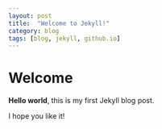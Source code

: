 ```yaml
---
layout: post
title:  "Welcome to Jekyll!"
category: blog
tags: [blog, jekyll, github.io]
---
```


# Welcome

**Hello world**, this is my first Jekyll blog post.

I hope you like it!


